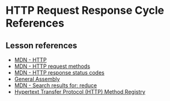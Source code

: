 <h1>
  <span class="headline">HTTP Request Response Cycle</span>
  <span class="subhead">References</span>
</h1>

## Lesson references

- [MDN - HTTP](https://developer.mozilla.org/en-US/docs/Web/HTTP)
- [MDN - HTTP request methods](https://developer.mozilla.org/en-US/docs/Web/HTTP/Methods)
- [MDN - HTTP response status codes](https://developer.mozilla.org/en-US/docs/Web/HTTP/Status)
- [General Assembly](https://generalassemb.ly)
- [MDN - Search results for: reduce](https://developer.mozilla.org/search?q=reduce)
- [Hypertext Transfer Protocol (HTTP) Method Registry](http://www.iana.org/assignments/http-methods/http-methods.xhtml)
